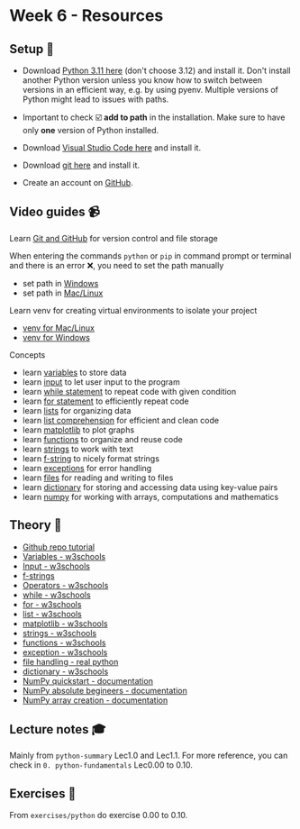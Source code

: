 # Week 6 - Resources

## Setup :wrench:

- Download [Python 3.11 here](https://www.python.org/downloads/) (don't choose 3.12) and install it. Don't install another Python version unless you know how to switch between versions in an efficient way, e.g. by using pyenv. Multiple versions of Python might lead to issues with paths.

- Important to check :ballot_box_with_check: **add to path** in the installation. Make sure to have only **one** version of Python installed.

[pyt]: https://www.python.org/downloads/release/python-3913/

- Download [Visual Studio Code here][vscode] and install it. 

[vscode]: https://code.visualstudio.com/

- Download [git here][git] and install it. 

[git]: https://git-scm.com/

- Create an account on [GitHub][github]. 

[github]: https://github.com/


## Video guides :video_camera:
  Learn [Git and GitHub][git_tutorial] for version control and file storage

[git_tutorial]: https://www.youtube.com/watch?v=USjZcfj8yxE

  When entering the commands `python` or `pip` in command prompt or terminal and there is an error :x:, you need to set the path manually
  - set path in [Windows][windows_path]
  - set path in [Mac/Linux][mac_path]
  
[windows_path]: https://www.youtube.com/watch?v=dj5oOPaeIqI 
[mac_path]: https://www.youtube.com/watch?v=PUIE7CPANfo

Learn venv for creating virtual environments to isolate your project
- [venv for Mac/Linux](https://www.youtube.com/watch?v=Kg1Yvry_Ydk&t=1s)
- [venv for Windows](https://www.youtube.com/watch?v=APOPm01BVrk)

Concepts 
- learn [variables][variables] to store data
- learn [input][input] to let user input to the program
- learn [while statement][while_video] to repeat code with given condition
- learn [for statement][for_video] to efficiently repeat code
- learn [lists][lists_video] for organizing data
- learn [list comprehension][list_comp_vid] for efficient and clean code
- learn [matplotlib][matplot_video] to plot graphs
- learn [functions][func_vid] to organize and reuse code
- learn [strings][string_vid] to work with text
- learn [f-string][f_string_vid] to nicely format strings
- learn [exceptions][except_vid] for error handling
- learn [files][file_vid] for reading and writing to files
- learn [dictionary][dict_vid] for storing and accessing data using key-value pairs
- learn [numpy](https://www.youtube.com/watch?v=DcfYgePyedM) for working with arrays, computations and mathematics

[file_vid]: https://www.youtube.com/watch?v=4mX0uPQFLDU
[dict_vid]: https://www.youtube.com/watch?v=XCcpzWs-CI4
[except_vid]: https://www.youtube.com/watch?v=nlCKrKGHSSk&t=1s
[func_vid]: https://www.youtube.com/watch?v=NE97ylAnrz4
[string_vid]: https://www.youtube.com/watch?v=k9TUPpGqYTo
[f_string_vid]: https://www.youtube.com/watch?v=nghuHvKLhJA
[matplot_video]: https://www.youtube.com/watch?v=nzKy9GY12yo
[for_video]: https://www.youtube.com/watch?v=OnDr4J2UXSA
[lists_video]: https://www.youtube.com/watch?v=ohCDWZgNIU0&list=PLi01XoE8jYohWFPpC17Z-wWhPOSuh8Er-&index=14
[list_comp_vid]: https://www.youtube.com/watch?v=AhSvKGTh28Q&list=PLi01XoE8jYohWFPpC17Z-wWhPOSuh8Er-&index=22
[venv_video]: https://www.youtube.com/watch?v=Kg1Yvry_Ydk&t=1s
[while_video]: https://www.youtube.com/watch?v=6TEGxJXLAWQ
[variables]: https://www.youtube.com/watch?v=Z1Yd7upQsXY&t=470s
[input]: https://www.youtube.com/watch?v=4OX49nLNPEE


## Theory :book:
- [Github repo tutorial][git_repo_tutorial]
- [Variables - w3schools][w3var]
- [Input - w3schools][w3input]
- [f-strings](https://realpython.com/python-f-strings/)
- [Operators - w3schools](https://www.w3schools.com/python/python_operators.asp)
- [while - w3schools][w3while]
- [for - w3schools][w3for]
- [list - w3schools][w3list]
- [matplotlib - w3schools][w3matplot]
- [strings - w3schools][w3str]
- [functions - w3schools][w3func]
- [exception - w3schools][w3except] 
- [file handling - real python][real_files]
- [dictionary - w3schools][w3dict]
- [NumPy quickstart - documentation](https://numpy.org/devdocs/user/quickstart.html)
- [NumPy absolute begineers - documentation](https://numpy.org/devdocs/user/absolute_beginners.html)
- [NumPy array creation - documentation](https://numpy.org/devdocs/user/basics.creation.html)

[w3dict]: https://www.w3schools.com/python/python_dictionaries.asp
[real_files]: https://realpython.com/read-write-files-python/
[w3except]: https://www.w3schools.com/python/python_try_except.asp
[w3str]: https://www.w3schools.com/python/python_strings.asp
[w3func]: https://www.w3schools.com/python/python_functions.asp
[w3matplot]: https://www.w3schools.com/python/matplotlib_intro.asp
[w3list]: https://www.w3schools.com/python/python_lists.asp
[w3for]: https://www.w3schools.com/python/python_for_loops.asp
[real_pipenv]: https://realpython.com/pipenv-guide/
[git_repo_tutorial]: https://github.com/niklas-hjelm/Programmering-med-C-Sharp/blob/main/assets/newRepo.md
[w3while]: https://www.w3schools.com/python/python_while_loops.asp
[w3var]: https://www.w3schools.com/python/python_variables.asp
[w3input]: https://www.w3schools.com/python/python_user_input.asp

## Lecture notes :mortar_board:
Mainly from `python-summary` Lec1.0 and Lec1.1. For more reference, you can check in `0. python-fundamentals` Lec0.00 to 0.10. 

## Exercises :running:
From `exercises/python` do exercise 0.00 to 0.10.  

